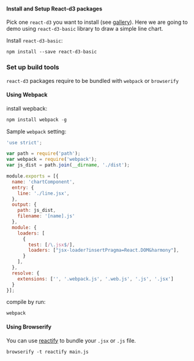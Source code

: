 #### Install and Setup React-d3 packages

Pick one `react-d3` you want to install (see [gallery](/gallery)). Here we are going to demo using `react-d3-basic` library to draw a simple line chart.

Install `react-d3-basic`:

```
npm install --save react-d3-basic
```

### Set up build tools

`react-d3` packages require to be bundled with `webpack` or `browserify`

#### Using Webpack

install wepback: 

```js
npm install webpack -g
```

Sample `webpack` setting:

```js
'use strict';

var path = require('path');
var webpack = require('webpack');
var js_dist = path.join(__dirname, './dist');

module.exports = [{
  name: 'chartComponent',
  entry: {
    line: './line.jsx',
  },
  output: {
    path: js_dist,
    filename: '[name].js'
  },
  module: {
    loaders: [
      {
        test: [/\.jsx$/],
        loaders: ["jsx-loader?insertPragma=React.DOM&harmony"],
      }
    ],
  },
  resolve: {
    extensions: ['', '.webpack.js', '.web.js', '.js', '.jsx']
  }
}];
```

compile by run:

```
webpack
```

#### Using Browserify

You can use [reactify](https://github.com/andreypopp/reactify) to bundle your `.jsx` or `.js` file.

```
browserify -t reactify main.js
```
